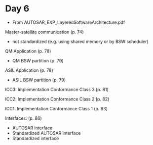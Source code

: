 # Day 6

* From AUTOSAR\_EXP\_LayeredSoftwareArchitecture.pdf

Master-satellite communication (p. 74)
* not standardized (e.g. using shared memory or by BSW scheduler)


QM Application (p. 78)
* QM BSW partition (p. 79)

ASIL Application (p. 78)
* ASIL BSW partition (p. 79)

ICC3: Implementation Conformance Class 3 (p. 81)

ICC2: Implementation Conformance Class 2 (p. 82)

ICC1: Implementation Conformance Class 1 (p. 83)

Interfaces: (p. 86)
* AUTOSAR interface
* Standardized AUTOSAR interface
* Standardized interface

